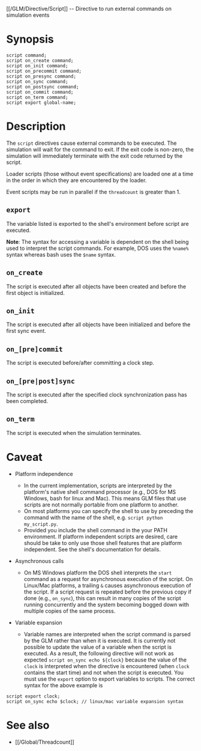 [[/GLM/Directive/Script]] -- Directive to run external commands on simulation events

# Synopsis

~~~
script command;
script on_create command;
script on_init command;
script on_precommit command;
script on_presync command;
script on_sync command;
script on_postsync command;
script on_commit command;
script on_term command;
script export global-name;
~~~

# Description

The `script` directives cause external commands to be executed.  The simulation will wait for the command to exit.  If the exit code is non-zero, the simulation will immediately terminate with the exit code returned by the script.

Loader scripts (those without event specifications) are loaded one at a time in the order in which they are encountered by the loader.

Event scripts may be run in parallel if the `threadcount` is greater than 1.

## `export`

The variable listed is exported to the shell's environment before script are executed.

**Note**: The syntax for accessing a variable is dependent on the shell being used to interpret the script commands.  For example, DOS uses the `%name%` syntax whereas bash uses the `$name` syntax.

## `on_create`

The script is executed after all objects have been created and before the first object is initialized.

## `on_init`

The script is executed after all objects have been initialized and before the first sync event.

## `on_[pre]commit`

The script is executed before/after committing a clock step.

## `on_[pre|post]sync`

The script is executed after the specified clock synchronization pass has been completed.

## `on_term`

The script is executed when the simulation terminates.

# Caveat

* Platform independence
  - In the current implementation, scripts are interpreted by the platform's native shell command processor (e.g., DOS for MS Windows, bash for linux and Mac).  This means GLM files that use scripts are not normally portable from one platform to another. 
  - On most platforms you can specify the shell to use by preceding the command with the name of the shell, e.g. `script python my_script.py`.
  - Provided you include the shell command in the your PATH environment.  If platform independent scripts are desired, care should be take to only use those shell features that are platform independent.  See the shell's documentation for details.

* Asynchronous calls
  - On MS Windows platform the DOS shell interprets the `start` command as a request for asynchronous execution of the script.  On Linux/Mac platforms, a trailing `&` causes asynchronous execution of the script. If a script request is repeated before the previous copy if done (e.g., `on_sync`), this can result in many copies of the script running concurrently and the system becoming bogged down with multiple copies of the same process.

* Variable expansion
  - Variable names are interpreted when the script command is parsed by the GLM rather than when it is executed.  It is currently not possible to update the value of a variable when the script is executed.  As a result, the following directive will not work as expected `script on_sync echo ${clock}` because the value of the `clock` is interpreted when the directive is encountered (when `clock` contains the start time) and not when the script is executed.  You must use the `export` option to export variables to scripts.  The correct syntax for the above example is

~~~
script export clock;
script on_sync echo $clock; // linux/mac variable expansion syntax
~~~

# See also

* [[/Global/Threadcount]]
